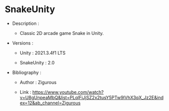 # SnakeUnity
- Description :

  - Classic 2D arcade game Snake in Unity.

- Versions :

  - Unity : 2021.3.4f1 LTS

  - SnakeUnity : 2.0

- Bibliography :

  - Author : Zigurous

  - Link : https://www.youtube.com/watch?v=U8gUnpeaMbQ&list=PLqlFiJjSZ2x2tusY5PTw9lVhX3qX_Jz2E&index=12&ab_channel=Zigurous
